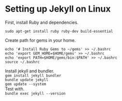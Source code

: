 # Setting up Jekyll on Linux  
First, install Ruby and dependencies.  

`sudo apt-get install ruby ruby-dev build-essential`  

Create path for gems in your home.  
```
echo '# Install Ruby Gems to ~/gems' >> ~/.bashrc
echo 'export GEM_HOME=$HOME/gems' >> ~/.bashrc
echo 'export PATH=$HOME/gems/bin:$PATH' >> ~/.bashrc
source ~/.bashrc
```
Install jekyll and bundler.  
`gem install jekyll bundler`  
`bundle update jekyll`  
`gem update --system `  
Test with.  
`bundle exec jekyll --version`
